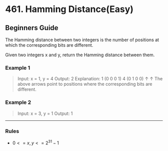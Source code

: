 # 461. Hamming Distance(Easy)

## Beginners Guide

The Hamming distance between two integers is the number of positions at which the corresponding bits are different.

Given two integers x and y, return the Hamming distance between them.

### Example 1

> Input: x = 1, y = 4
Output: 2
Explanation:
1   (0 0 0 1)
4   (0 1 0 0)
       ↑   ↑
The above arrows point to positions where the corresponding bits are different.

### Example 2

> Input: x = 3, y = 1
Output: 1

---

### Rules

* $0 <= x, y <= 2^31 - 1$
